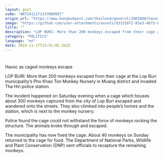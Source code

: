 ```yaml
---
layout: post
code: "ART2411171337N9H5EY"
origin_url: "https://www.bangkokpost.com/thailand/general/2903688/havoc-as-caged-monkeys-escape"
image: "https://github.com/user-attachments/assets/d31316f2-81e3-4673-b757-b614dc706a8b"
title: ""
description: "LOP BURI: More than 200 monkeys escaped from their cage at the Lop Buri municipality’s Pho Khao Ton Monkey Nursery in Muang district and invaded Tha Hin police station."
category: "POLITICS"
language: "en"
date: 2024-11-17T13:51:02.342Z
---
```


# 

Havoc as caged monkeys escape

LOP BURI: More than 200 monkeys escaped from their cage at the Lop Buri municipality’s Pho Khao Ton Monkey Nursery in Muang district and invaded Tha Hin police station.

The incident happened on Saturday evening when a cage which houses about 300 monkeys captured from the city of Lop Buri escaped and wandered onto the streets. They also climbed into people’s homes and the station, which is next to the monkey nursery.

Police found the cage could not withstand the force of monkeys rocking the structure. The animals broke through and escaped.

The municipality has now fixed the cage. About 40 monkeys on Sunday returned to the cage for food. The Department of National Parks, Wildlife and Plant Conservation (DNP) sent officials to recapture the remaining monkeys.